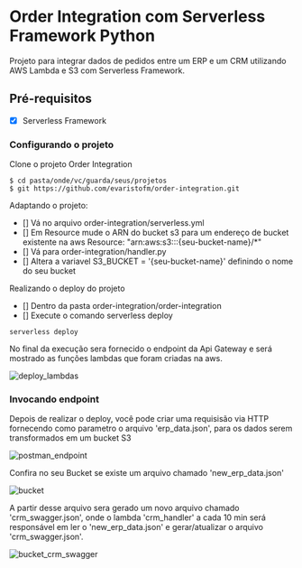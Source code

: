<!--
title: 'AWS Simple HTTP Endpoint example in Python'
description: 'This template demonstrates how to make a simple HTTP API with Python running on AWS Lambda and API Gateway using the Serverless Framework.'
layout: Doc
framework: v4
platform: AWS
language: python
authorLink: 'https://github.com/serverless'
authorName: 'Serverless, Inc.'
authorAvatar: 'https://avatars1.githubusercontent.com/u/13742415?s=200&v=4'
-->

# Order Integration com Serverless Framework Python

Projeto para integrar dados de pedidos entre um ERP e um CRM utilizando AWS Lambda e S3 com Serverless Framework.


## Pré-requisitos
- [x] Serverless Framework


### Configurando o projeto

Clone o projeto Order Integration

```
$ cd pasta/onde/vc/guarda/seus/projetos
$ git https://github.com/evaristofm/order-integration.git

```

Adaptando o projeto:
- [] Vá no arquivo order-integration/serverless.yml
- [] Em Resource mude o ARN do bucket s3 para um endereço de bucket existente na aws Resource: "arn:aws:s3:::{seu-bucket-name}/*"
- [] Vá para order-integration/handler.py
- [] Altera a variavel S3_BUCKET = '{seu-bucket-name}' definindo o nome do seu bucket


Realizando o deploy do projeto

- [] Dentro da pasta order-integration/order-integration
- [] Execute o comando serverless deploy

```
serverless deploy

```
No final da execução sera fornecido o endpoint da Api Gateway e
será mostrado as funções lambdas que foram criadas na aws.

![deploy_lambdas](https://github.com/evaristofm/api-brasilprev/assets/46290279/9b4beec1-e421-45e6-a3c0-ed8c87cabecd)


### Invocando endpoint

Depois de realizar o deploy, você pode criar uma requisisão via HTTP
fornecendo como parametro o arquivo 'erp_data.json', para os dados serem transformados
em um bucket S3 

![postman_endpoint](https://github.com/evaristofm/api-brasilprev/assets/46290279/d75bb0d6-9329-4226-903d-701bd8b84e01)


Confira no seu Bucket se existe um arquivo chamado 'new_erp_data.json'

![bucket](https://github.com/evaristofm/api-brasilprev/assets/46290279/b98fe211-e090-4bd8-9fbe-394db0ab3bff)


A partir desse arquivo sera gerado um novo arquivo chamado 'crm_swagger.json',
onde o lambda 'crm_handler' a cada 10 min será responsável em ler o 'new_erp_data.json'
e gerar/atualizar o arquivo 'crm_swagger.json'.

![bucket_crm_swagger](https://github.com/evaristofm/api-brasilprev/assets/46290279/2abb5530-9b0b-47e8-af5c-3bbac8f9a1f2)


